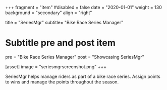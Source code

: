 +++
fragment = "item"
#disabled = false
date = "2020-01-01"
weight = 130
background = "secondary"
align = "right"

title = "SeriesMgr"
subtitle= "Bike Race Series Manager"

# Subtitle pre and post item
pre = "Bike Race Series Manager"
post = "Showcasing SeriesMgr"

[asset]
  image = "seriesmgrscreenshot.png"
+++

SeriesMgr helps manage riders as part of a bike race series. Assign points to wins and manage the points throughout the season.
